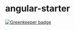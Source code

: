 # angular-starter

[![Greenkeeper badge](https://badges.greenkeeper.io/LehaMotovilov/angular-starter.svg)](https://greenkeeper.io/)